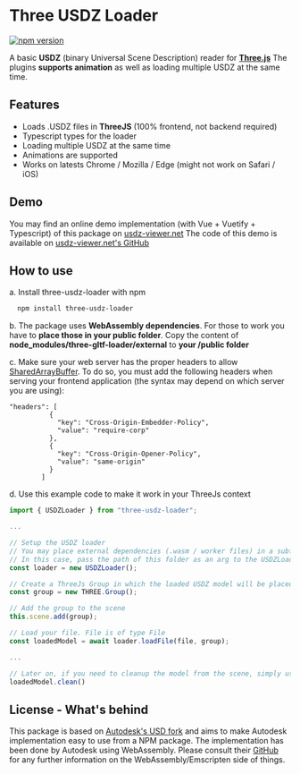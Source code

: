 # Three USDZ Loader
[![npm version](https://badge.fury.io/js/three-usdz-loader.svg)](https://badge.fury.io/js/three-usdz-loader)

A basic **USDZ** (binary Universal Scene Description) reader for [**Three.js**](https://threejs.org)
The plugins **supports animation** as well as loading multiple USDZ at the same time.


## Features

- Loads .USDZ files in **ThreeJS** (100% frontend, not backend required)
- Typescript types for the loader
- Loading multiple USDZ at the same time
- Animations are supported
- Works on latests Chrome / Mozilla / Edge (might not work on Safari / iOS)


## Demo

You may find an online demo implementation (with Vue + Vuetify + Typescript) of this package on [usdz-viewer.net](https://www.usdz-viewer.net/)
The code of this demo is available on [usdz-viewer.net's GitHub](https://github.com/ponahoum/usdz-web-viewer)


## How to use

a. Install three-usdz-loader with npm

```bash
  npm install three-usdz-loader
```

b. The package uses **WebAssembly dependencies**. For those to work you have to **place those in your public folder**.
Copy the content of **node_modules/three-gltf-loader/external** to **your /public folder**

c. Make sure your web server has the proper headers to allow [SharedArrayBuffer](https://developer.mozilla.org/fr/docs/Web/JavaScript/Reference/Global_Objects/SharedArrayBuffer).
To do so, you must add the following headers when serving your frontend application (the syntax may depend on which server you are using):
```
"headers": [
          {
            "key": "Cross-Origin-Embedder-Policy",
            "value": "require-corp"
          },
          {
            "key": "Cross-Origin-Opener-Policy",
            "value": "same-origin"
          }
        ]
```

d. Use this example code to make it work in your ThreeJs context

```js
import { USDZLoader } from "three-usdz-loader";

...

// Setup the USDZ loader
// You may place external dependencies (.wasm / worker files) in a subfolder of the public folder. 
// In this case, pass the path of this folder as an arg to the USDZLoader constructor
const loader = new USDZLoader();

// Create a ThreeJs Group in which the loaded USDZ model will be placed
const group = new THREE.Group();

// Add the group to the scene
this.scene.add(group);

// Load your file. File is of type File
const loadedModel = await loader.loadFile(file, group);

...

// Later on, if you need to cleanup the model from the scene, simply use
loadedModel.clean()

```
## License - What's behind

This package is based on [Autodesk's USD fork](https://github.com/autodesk-forks/USD/tree/release) and aims to make Autodesk implementation easy to use from a NPM package.
The implementation has been done by Autodesk using WebAssembly. Please consult their [GitHub](https://github.com/autodesk-forks/USD/tree/release) for any further information on the WebAssembly/Emscripten side of things.

